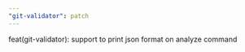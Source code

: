 ```yaml
---
"git-validator": patch
---
```


feat(git-validator): support to print json format on analyze command
